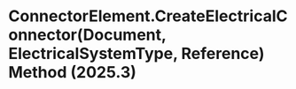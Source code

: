 # ConnectorElement.CreateElectricalConnector(Document, ElectricalSystemType, Reference) Method (2025.3)

﻿